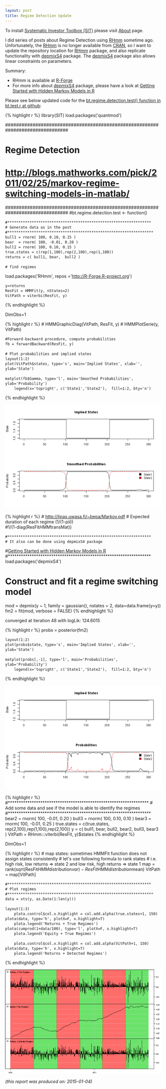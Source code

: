 ```yaml
---
layout: post
title: Regime Detection Update
---
```



To install [Systematic Investor Toolbox (SIT)](https://github.com/systematicinvestor/SIT) please visit [About](/about) page.





I did series of posts about Regime Detection using [RHmm](http://cran.r-project.org/web/packages/RHmm/index.html)
sometime ago. Unfortunately, the [RHmm](http://cran.r-project.org/web/packages/RHmm/index.html) is no 
longer available from [CRAN](http://cran.r-project.org/web/packages/RHmm/index.html), so I want to
update the repository location for [RHmm](http://r-forge.r-project.org/R/?group_id=85) package, and
also replicate functionality with [depmixS4](http://cran.r-project.org/web/packages/depmixS4/index.html)
package. The [depmixS4](http://cran.r-project.org/web/packages/depmixS4/index.html) package
also allows linear constraints on parameters.

Summary:

* RHmm is available at [R-Forge](http://r-forge.r-project.org/R/?group_id=85)
* For more info about [depmixS4](http://cran.r-project.org/web/packages/depmixS4/index.html) package,
please have a look at [Getting Started with Hidden Markov Models in R](http://blog.revolutionanalytics.com/2014/03/r-and-hidden-markov-models.html)  

Please see below updated code for the [bt.regime.detection.test() function in bt.test.r at github](https://github.com/systematicinvestor/SIT/blob/master/R/bt.test.r):


{% highlight r %}
library(SIT)
load.packages('quantmod')

###############################################################################
# Regime Detection
# http://blogs.mathworks.com/pick/2011/02/25/markov-regime-switching-models-in-matlab/
###############################################################################
#bt.regime.detection.test <- function() 

	#*****************************************************************
	# Generate data as in the post
	#****************************************************************** 
	bull1 = rnorm( 100, 0.10, 0.15 )
	bear  = rnorm( 100, -0.01, 0.20 )
	bull2 = rnorm( 100, 0.10, 0.15 )
	true.states = c(rep(1,100),rep(2,100),rep(1,100))
	returns = c( bull1, bear,  bull2 )

	# find regimes
  load.packages('RHmm', repos ='http://R-Forge.R-project.org')

	y=returns
	ResFit = HMMFit(y, nStates=2)
	VitPath = viterbi(ResFit, y)
{% endhighlight %}

DimObs=1


{% highlight r %}
	# HMMGraphicDiag(VitPath, ResFit, y)
	# HMMPlotSerie(y, VitPath)

	#Forward-backward procedure, compute probabilities
	fb = forwardBackward(ResFit, y)

	# Plot probabilities and implied states
	layout(1:2)
	plot(VitPath$states, type='s', main='Implied States', xlab='', ylab='State')
	
	matplot(fb$Gamma, type='l', main='Smoothed Probabilities', ylab='Probability')
		legend(x='topright', c('State1','State2'),  fill=1:2, bty='n')
{% endhighlight %}

![plot of chunk plot-2](/public/images/2015-01-04-Regime-Detection-Update/plot-2-1.png) 

{% highlight r %}
	# http://lipas.uwasa.fi/~bepa/Markov.pdf
	# Expected duration of each regime (1/(1-pii))                
	#1/(1-diag(ResFit$HMM$transMat))
          

	#*****************************************************************
	# It also can be done using depmixS4 package
  #[Getting Started with Hidden Markov Models in R](http://blog.revolutionanalytics.com/2014/03/r-and-hidden-markov-models.html)
	#****************************************************************** 
  load.packages('depmixS4')

  # Construct and fit a regime switching model
  mod = depmix(y ~ 1, family = gaussian(), nstates = 2, data=data.frame(y=y))
  fm2 = fit(mod, verbose = FALSE)
{% endhighlight %}

converged at iteration 48 with logLik: 124.6015 


{% highlight r %}
  probs = posterior(fm2)

	layout(1:2)
	plot(probs$state, type='s', main='Implied States', xlab='', ylab='State')
	
	matplot(probs[,-1], type='l', main='Probabilities', ylab='Probability')
		legend(x='topright', c('State1','State2'),  fill=1:2, bty='n')
{% endhighlight %}

![plot of chunk plot-2](/public/images/2015-01-04-Regime-Detection-Update/plot-2-2.png) 

{% highlight r %}
	#*****************************************************************
	# Add some data and see if the model is able to identify the regimes
	#****************************************************************** 
	bear2  = rnorm( 100, -0.01, 0.20 )
	bull3 = rnorm( 100, 0.10, 0.10 )
	bear3  = rnorm( 100, -0.01, 0.25 )
  true.states = c(true.states, rep(2,100),rep(1,100),rep(2,100))
	y = c( bull1, bear,  bull2, bear2, bull3, bear3 )
	VitPath = RHmm:::viterbi(ResFit, y)$states
{% endhighlight %}

DimObs=1


{% highlight r %}
	# map states: sometimes HMMFit function does not assign states consistently
	# let's use following formula to rank states
	# i.e. high risk, low returns => state 2 and low risk, high returns => state 1
	map = rank(sqrt(ResFit$HMM$distribution$var) - ResFit$HMM$distribution$mean)
	VitPath = map[VitPath]

	#*****************************************************************
	# Plot regimes
	#****************************************************************** 
	data = xts(y, as.Date(1:len(y)))

	layout(1:3)
		plota.control$col.x.highlight = col.add.alpha(true.states+1, 150)
	plota(data, type='h', plotX=F, x.highlight=T)
		plota.legend('Returns + True Regimes')
	plota(cumprod(1+data/100), type='l', plotX=F, x.highlight=T)
		plota.legend('Equity + True Regimes')
	
		plota.control$col.x.highlight = col.add.alpha(VitPath+1, 150)
	plota(data, type='h', x.highlight=T)
		plota.legend('Returns + Detected Regimes')
{% endhighlight %}

![plot of chunk plot-2](/public/images/2015-01-04-Regime-Detection-Update/plot-2-3.png) 


*(this report was produced on: 2015-01-04)*
